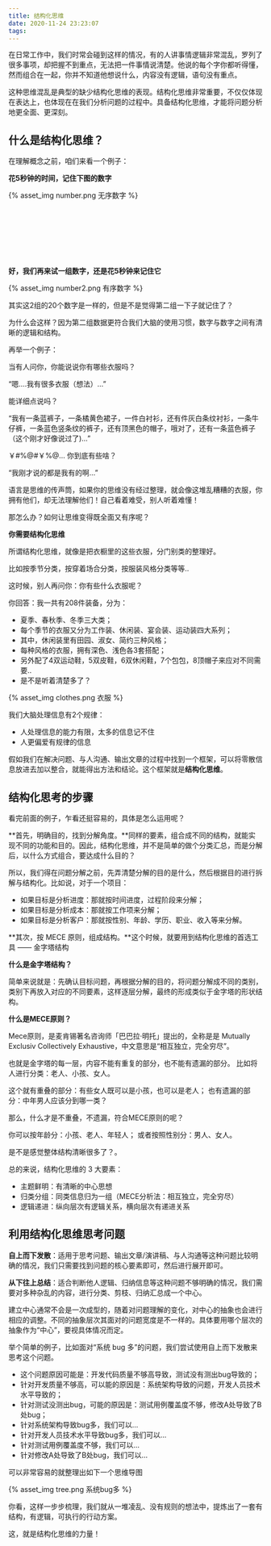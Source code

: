 ```yaml
---
title: 结构化思维
date: 2020-11-24 23:23:07
tags: 
---
```


在日常工作中，我们时常会碰到这样的情况，有的人讲事情逻辑非常混乱，罗列了很多事项，却把握不到重点，无法把一件事情说清楚。他说的每个字你都听得懂，然而组合在一起，你并不知道他想说什么，内容没有逻辑，语句没有重点。

这种思维混乱是典型的缺少结构化思维的表现。结构化思维非常重要，不仅仅体现在表达上，也体现在在我们分析问题的过程中。具备结构化思维，才能将问题分析地更全面、更深刻。

<!--more-->

## 什么是结构化思维？

在理解概念之前，咱们来看一个例子：

**花5秒钟的时间，记住下图的数字**

{% asset_img number.png 无序数字 %}


<br>
<br>
<br>
<br>
<br>
<br>

**好，我们再来试一组数字，还是花5秒钟来记住它**

{% asset_img number2.png 有序数字 %}


其实这2组的20个数字是一样的，但是不是觉得第二组一下子就记住了？

为什么会这样？因为第二组数据更符合我们大脑的使用习惯，数字与数字之间有清晰的逻辑和结构。

再举一个例子：

当有人问你，你能说说你有哪些衣服吗？

“嗯....我有很多衣服（想法）...”

能详细点说吗？

“我有一条蓝裤子，一条橘黄色裙子，一件白衬衫，还有件灰白条纹衬衫，一条牛仔裤，一条蓝色竖条纹的裤子，还有顶黑色的帽子，哦对了，还有一条蓝色裤子（这个刚才好像说过了)…”

￥#%@#￥%@… 你到底有些啥？

“我刚才说的都是我有的啊…”


语言是思维的传声筒，如果你的思维没有经过整理，就会像这堆乱糟糟的衣服，你拥有他们，却无法理解他们！自己看着难受，别人听着难懂！

那怎么办？如何让思维变得既全面又有序呢？


**你需要结构化思维**

所谓结构化思维，就像是把衣橱里的这些衣服，分门别类的整理好。

比如按季节分类，按穿着场合分类，按服装风格分类等等..

这时候，别人再问你：你有些什么衣服呢？

你回答：我一共有208件装备，分为：

- 夏季、春秋季、冬季三大类；
- 每个季节的衣服又分为工作装、休闲装、宴会装、运动装四大系列；
- 其中，休闲装里有田园、淑女、简约三种风格；
- 每种风格的衣服，拥有深色、浅色各3套搭配；
- 另外配了4双运动鞋，5双皮鞋，6双休闲鞋，7个包包，8顶帽子来应对不同需要..
- 是不是听着清楚多了？

{% asset_img clothes.png 衣服 %}

我们大脑处理信息有2个规律：

- 人处理信息的能力有限，太多的信息记不住
- 人更偏爱有规律的信息


假如我们在解决问题、与人沟通、输出文章的过程中找到一个框架，可以将零散信息放进去加以整合，就能得出方法和结论。这个框架就是**结构化思维**。

## 结构化思考的步骤

看完前面的例子，乍看还挺容易的，具体是怎么运用呢？

**首先，明确目的，找到分解角度。**同样的要素，组合成不同的结构，就能实现不同的功能和目的。因此，结构化思维，并不是简单的做个分类汇总，而是分解后，以什么方式组合，要达成什么目的？

所以，我们得在问题分解之前，先弄清楚分解的目的是什么，然后根据目的进行拆解与结构化。比如说，对于一个项目：

- 如果目标是分析进度：那就按时间进度，过程阶段来分解；
- 如果目标是分析成本：那就按工作项来分解；
- 如果目标是分析客户：那就按性别、年龄、学历、职业、收入等来分解。


**其次，按 MECE 原则，组成结构。**这个时候，就要用到结构化思维的首选工具 —— 金字塔结构

**什么是金字塔结构？**

简单来说就是：先确认目标问题，再根据分解的目的，将问题分解成不同的类别，类别下再放入对应的不同要素，这样逐层分解，最终的形成类似于金字塔的形状结构。

**什么是MECE原则？**

Mece原则，是麦肯锡著名咨询师「巴巴拉·明托」提出的，全称是是 Mutually Exclusiv Collectively Exhaustive，中文意思是“相互独立，完全穷尽”。


也就是金字塔的每一层，内容不能有重复的部分，也不能有遗漏的部分。
比如将人进行分类：老人、小孩、女人。

这个就有重叠的部分：有些女人既可以是小孩，也可以是老人；
也有遗漏的部分：中年男人应该分到哪一类？

那么，什么才是不重叠，不遗漏，符合MECE原则的呢？

你可以按年龄分：小孩、老人、年轻人；
或者按照性别分：男人、女人。

是不是感觉整体结构清晰很多了？。

总的来说，结构化思维的 3 大要素：
- 主题鲜明：有清晰的中心思想
- 归类分组：同类信息归为一组（MECE分析法：相互独立，完全穷尽）
- 逻辑递进：纵向层次有逻辑关系，横向层次有递进关系

## 利用结构化思维思考问题

**自上而下发散**：适用于思考问题、输出文章/演讲稿、与人沟通等这种问题比较明确的情况，我们只需要找到问题的核心要素即可，然后进行展开即可。

**从下往上总结**：适合判断他人逻辑、归纳信息等这种问题不够明确的情况，我们需要对多种杂乱的内容，进行分类、剪枝、归纳汇总成一个中心。

建立中心通常不会是一次成型的，随着对问题理解的变化，对中心的抽象也会进行相应的调整。不同的抽象层次其面对的问题宽度是不一样的。具体要用哪个层次的抽象作为“中心”，要视具体情况而定。

举个简单的例子，比如面对“系统 bug 多”的问题，我们尝试使用自上而下发散来思考这个问题。

- 这个问题原因可能是：开发代码质量不够高导致，测试没有测出bug导致的；
- 针对开发质量不够高，可以能的原因是：系统架构导致的问题，开发人员技术水平导致的；
- 针对测试没测出bug，可能的原因是：测试用例覆盖度不够，修改A处导致了B处bug；
- 针对系统架构导致bug多，我们可以...
- 针对开发人员技术水平导致bug多，我们可以...
- 针对测试用例覆盖度不够，我们可以...
- 针对修改A处导致了B处bug，我们可以...

可以非常容易的就整理出如下一个思维导图

{% asset_img tree.png 系统bug多 %}


你看，这样一步步梳理，我们就从一堆凌乱、没有规则的想法中，提炼出了一套有结构，有逻辑，可执行的行动方案。

这，就是结构化思维的力量！
